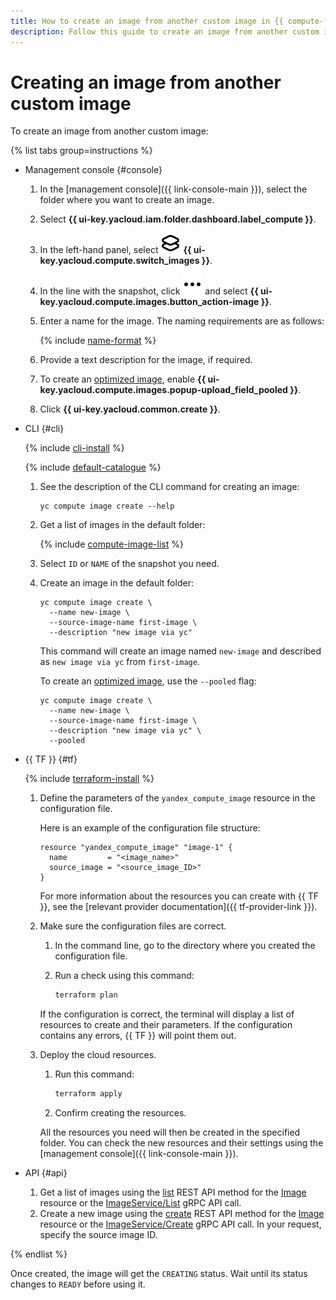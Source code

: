 ```yaml
---
title: How to create an image from another custom image in {{ compute-full-name }}
description: Follow this guide to create an image from another custom image.
---
```


# Creating an image from another custom image

To create an image from another custom image:

{% list tabs group=instructions %}

- Management console {#console}

  1. In the [management console]({{ link-console-main }}), select the folder where you want to create an image.
  1. Select **{{ ui-key.yacloud.iam.folder.dashboard.label_compute }}**.
  1. In the left-hand panel, select ![image](../../../_assets/console-icons/layers.svg) **{{ ui-key.yacloud.compute.switch_images }}**.
  1. In the line with the snapshot, click ![image](../../../_assets/console-icons/ellipsis.svg) and select **{{ ui-key.yacloud.compute.images.button_action-image }}**.
  1. Enter a name for the image. The naming requirements are as follows:

      {% include [name-format](../../../_includes/name-format.md) %}

  1. Provide a text description for the image, if required.
  1. To create an [optimized image](../../concepts/image.md#images-optimized-for-deployment), enable **{{ ui-key.yacloud.compute.images.popup-upload_field_pooled }}**.
  1. Click **{{ ui-key.yacloud.common.create }}**.

- CLI {#cli}

  {% include [cli-install](../../../_includes/cli-install.md) %}

  {% include [default-catalogue](../../../_includes/default-catalogue.md) %}

  1. See the description of the CLI command for creating an image:
  
      ```
      yc compute image create --help
      ```
  
  1. Get a list of images in the default folder:
  
      {% include [compute-image-list](../../../_includes/compute/image-list.md) %}
  
  1. Select `ID` or `NAME` of the snapshot you need.
  1. Create an image in the default folder:
  
      ```
      yc compute image create \
        --name new-image \
        --source-image-name first-image \
        --description "new image via yc"
      ```
  
      This command will create an image named `new-image` and described as `new image via yc` from `first-image`.

      To create an [optimized image](../../concepts/image.md#images-optimized-for-deployment), use the `--pooled` flag:

      ```
      yc compute image create \
        --name new-image \
        --source-image-name first-image \
        --description "new image via yc" \
        --pooled
      ```

- {{ TF }} {#tf}

  {% include [terraform-install](../../../_includes/terraform-install.md) %}

  1. Define the parameters of the `yandex_compute_image` resource in the configuration file.

     Here is an example of the configuration file structure:

     ```
     resource "yandex_compute_image" "image-1" {
       name         = "<image_name>"
       source_image = "<source_image_ID>"
     }
     ```

     For more information about the resources you can create with {{ TF }}, see the [relevant provider documentation]({{ tf-provider-link }}).

  1. Make sure the configuration files are correct.

     1. In the command line, go to the directory where you created the configuration file.
     1. Run a check using this command:

        ```bash
        terraform plan
        ```

       If the configuration is correct, the terminal will display a list of resources to create and their parameters. If the configuration contains any errors, {{ TF }} will point them out.

  1. Deploy the cloud resources.

     1. Run this command:

        ```bash
        terraform apply
        ```

     1. Confirm creating the resources.

     All the resources you need will then be created in the specified folder. You can check the new resources and their settings using the [management console]({{ link-console-main }}).

- API {#api}

  1. Get a list of images using the [list](../../api-ref/Image/list.md) REST API method for the [Image](../../api-ref/Image/index.md) resource or the [ImageService/List](../../api-ref/grpc/Image/list.md) gRPC API call.
  1. Create a new image using the [create](../../api-ref/Image/create.md) REST API method for the [Image](../../api-ref/Image/index.md) resource or the [ImageService/Create](../../api-ref/grpc/Image/create.md) gRPC API call. In your request, specify the source image ID.

{% endlist %}

Once created, the image will get the `CREATING` status. Wait until its status changes to `READY` before using it.
